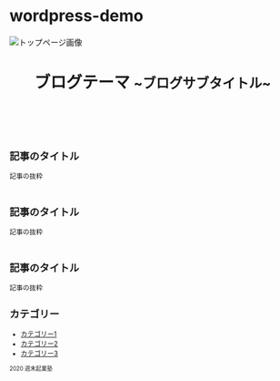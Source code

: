 # wordpress-demo<!DOCTYPE html>
<html lang="ja">
<head>
  <meta charset="utf-8">
  <title>HPのタイトル</title>
  <meta name="viewport" content="width=device-width,initial-scale=1">
  <link rel="stylesheet" href="style.css">
</head>
<body>
<img src="IMG_5554.HEIC" alt="トップページ画像" >

  <header class="page-header">
    <h1>ブログテーマ <small>~ブログサブタイトル~</h1>
  </header>

  <main>
    <section class="post">
    　   <h2><a herf="">記事のタイトル</a></h2>
         記事の抜粋
    </section>
    <section class="post">
　      <h2><a herf="">記事のタイトル</a></h2>
         記事の抜粋
    </section>
    <section class="post">
　      <h2><a herf="">記事のタイトル</a></h2>
         記事の抜粋
    </section>
  </main>

  <section class="sideber">
        <h2>カテゴリー</h2>
        <ul>
           <li><a href="">カテゴリー1</a>
           <li><a href="">カテゴリー2</a>
           <li><a href="">カテゴリー3</a>
        <ul>
   </section>

   <footer class="page-footer">
      <a class="copyright"><small>2020 週末起業塾</small>
    </footer>

</body>
</html>
